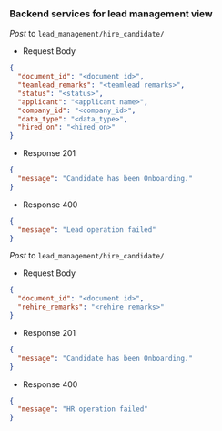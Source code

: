 ### Backend services for lead management view

_Post_ to `lead_management/hire_candidate/`

- Request Body

```json
{
  "document_id": "<document id>",
  "teamlead_remarks": "<teamlead remarks>",
  "status": "<status>",
  "applicant": "<applicant name>",
  "company_id": "<company_id>",
  "data_type": "<data_type>",
  "hired_on": "<hired_on>"
}
```

- Response 201

```json
{
  "message": "Candidate has been Onboarding."
}
```

- Response 400

```json
{
  "message": "Lead operation failed"
}
```

_Post_ to `lead_management/hire_candidate/`

- Request Body

```json
{
  "document_id": "<document id>",
  "rehire_remarks": "<rehire remarks>"
}
```

- Response 201

```json
{
  "message": "Candidate has been Onboarding."
}
```

- Response 400

```json
{
  "message": "HR operation failed"
}
```
